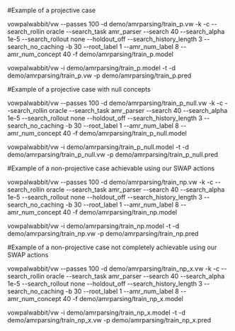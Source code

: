 #Example of a projective case

vowpalwabbit/vw --passes 100 -d demo/amrparsing/train_p.vw -k -c --search_rollin oracle --search_task amr_parser --search 40 --search_alpha 1e-5  --search_rollout none  --holdout_off --search_history_length 3 --search_no_caching -b 30 --root_label 1 --amr_num_label 8 --amr_num_concept 40 -f demo/amrparsing/train_p.model

vowpalwabbit/vw -i demo/amrparsing/train_p.model -t -d demo/amrparsing/train_p.vw -p demo/amrparsing/train_p.pred

#Example of a projective case with null concepts

vowpalwabbit/vw --passes 100 -d demo/amrparsing/train_p_null.vw -k -c --search_rollin oracle --search_task amr_parser --search 40 --search_alpha 1e-5  --search_rollout none  --holdout_off --search_history_length 3 --search_no_caching -b 30 --root_label 1 --amr_num_label 8 --amr_num_concept 40 -f demo/amrparsing/train_p_null.model

vowpalwabbit/vw -i demo/amrparsing/train_p_null.model -t -d demo/amrparsing/train_p_null.vw -p demo/amrparsing/train_p_null.pred

#Example of a non-projective case achievable using our SWAP actions

vowpalwabbit/vw --passes 100 -d demo/amrparsing/train_np.vw -k -c --search_rollin oracle --search_task amr_parser --search 40 --search_alpha 1e-5  --search_rollout none  --holdout_off --search_history_length 3 --search_no_caching -b 30 --root_label 1 --amr_num_label 8 --amr_num_concept 40 -f demo/amrparsing/train_np.model

vowpalwabbit/vw -i demo/amrparsing/train_np.model -t -d demo/amrparsing/train_np.vw -p demo/amrparsing/train_np.pred

#Example of a non-projective case not completely achievable using our SWAP actions

vowpalwabbit/vw --passes 100 -d demo/amrparsing/train_np_x.vw -k -c --search_rollin oracle --search_task amr_parser --search 40 --search_alpha 1e-5  --search_rollout none  --holdout_off --search_history_length 3 --search_no_caching -b 30 --root_label 1 --amr_num_label 8 --amr_num_concept 40 -f demo/amrparsing/train_np_x.model

vowpalwabbit/vw -i demo/amrparsing/train_np_x.model -t -d demo/amrparsing/train_np_x.vw -p demo/amrparsing/train_np_x.pred
